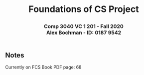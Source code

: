 <h1><p align="center"> Foundations of CS Project </p>

<h3><p align="center">
    Comp 3040 VC 1 201 - Fall 2020 <br>
    Alex Bochman - ID: 0187 9542<br><br>
</p></h3>

<h2>Notes<br></h2>
Currently on FCS Book PDF page: 68
